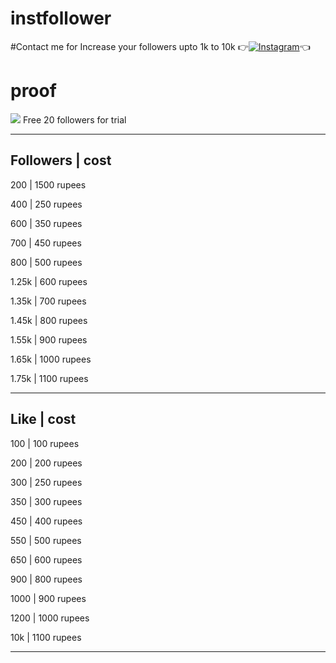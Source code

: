 # instfollower

#Contact me for 
Increase your followers upto 1k to 10k 
👉[![Instagram](https://img.shields.io/badge/INSTAGRAM-FOLLOW-red?style=for-the-badge&logo=instagram)](https://www.instagram.com/shubhamgosainn)👈
# proof 
![ ](https://raw.githubusercontent.com/ShuBhamg0sain/instfollower/main/resources/IMG_20210402_110329.jpg)
Free 20 followers for trial
_________________
Followers | cost
-----------------
200       | 1500 rupees

400       | 250 rupees

600       | 350 rupees

700       | 450 rupees

800        | 500 rupees

1.25k      | 600 rupees

1.35k      | 700 rupees

1.45k      | 800 rupees

1.55k      | 900 rupees

1.65k      | 1000 rupees

1.75k      | 1100 rupees

-----------------

Like | cost
-----------------
100      | 100 rupees

200       | 200 rupees

300        | 250 rupees

350        | 300 rupees

450        | 400 rupees

550        | 500 rupees

650       | 600 rupees

900        | 800 rupees

1000       | 900 rupees

1200        | 1000 rupees

10k       | 1100 rupees

-----------------
